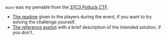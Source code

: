 `auxv` was my pwnable from the [37C3 Potluck CTF](https://ctftime.org/event/2199).

* [The readme](README_players.md) given to the players during the event, if you want to try solving the challenge yourself.
* [The reference exploit](exploit/) with a brief description of the intended solution, if you don't.
